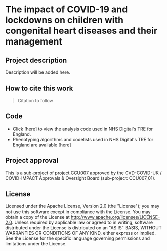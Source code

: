 # The impact of COVID-19 and lockdowns on children with congenital heart diseases and their management

## Project description

Description will be added here.

## How to cite this work
> Citation to follow

## Code

* Click [here] to view the analysis code used in NHS Digital's TRE for England.
* Phenotyping algorithms and codelists used in NHS Digital's TRE for England are available [here]

## Project approval

This is a sub-project of [project CCU007](https://github.com/BHFDSC/CCU007) approved by the CVD-COVID-UK / COVID-IMPACT Approvals & Oversight Board (sub-project: CCU007_01).

## License

Licensed under the Apache License, Version 2.0 (the "License"); you may not use this software except in compliance with the License. You may obtain a copy of the License at http://www.apache.org/licenses/LICENSE-2.0. Unless required by applicable law or agreed to in writing, software distributed under the License is distributed on an "AS IS" BASIS, WITHOUT WARRANTIES OR CONDITIONS OF ANY KIND, either express or implied. See the License for the specific language governing permissions and limitations under the License.

